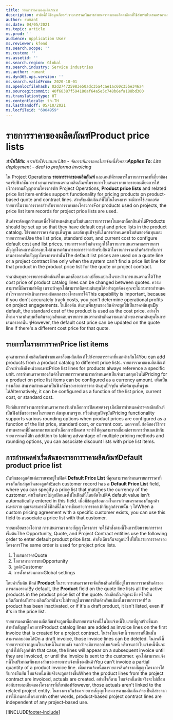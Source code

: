 ```yaml
---
title: รายการราคาของผลิตภัณฑ์
description: หัวข้อนี้ให้ข้อมูลเกี่ยวกับรายการราคาในการกำหนดราคาของแค็ตตาล็อกที่ใช้สำหรับใบเสนอราคาและสัญญาของโครงการ
author: rumant
ms.date: 04/05/2021
ms.topic: article
ms.prod: ''
audience: Application User
ms.reviewer: kfend
ms.search.scope: ''
ms.custom: ''
ms.assetid: ''
ms.search.region: Global
ms.search.industry: Service industries
ms.author: rumant
ms.dyn365.ops.version: ''
ms.search.validFrom: 2020-10-01
ms.openlocfilehash: 02d274725983e50adc35a4cae1ac60c35be346a4
ms.sourcegitcommit: 40f68387f594180af64a5e5c748b6efa188bd300
ms.translationtype: HT
ms.contentlocale: th-TH
ms.lasthandoff: 05/10/2021
ms.locfileid: "6004959"
---
```

# <a name="product-price-lists"></a><span data-ttu-id="52dbe-103">รายการราคาของผลิตภัณฑ์</span><span class="sxs-lookup"><span data-stu-id="52dbe-103">Product price lists</span></span>

<span data-ttu-id="52dbe-104">_**นำไปใช้กับ:** การปรับใช้งานแบบ Lite - จัดการกับการออกใบแจ้งหนี้ชั่วคราว_</span><span class="sxs-lookup"><span data-stu-id="52dbe-104">_**Applies To:** Lite deployment - deal to proforma invoicing_</span></span>

 <span data-ttu-id="52dbe-105">ใน Project Operations **รายการราคาของผลิตภัณฑ์** และเอนทิตีรายการในรายการราคาที่เกี่ยวข้องรองรับฟังก์ชันการทำงานการกำหนดราคาผลิตภัณฑ์ในรายการใบเสนอราคาและรายละเอียดการให้บริการตามสัญญาตามโครงการ</span><span class="sxs-lookup"><span data-stu-id="52dbe-105">In Project Operations, **Product price lists** and related price list item entities support functionality for pricing products on product-based quote and contract lines.</span></span> <span data-ttu-id="52dbe-106">สำหรับผลิตภัณฑ์ที่ใช้ในโครงการ จะมีการใช้เรกคอร์ดรายการในรายการราคาสำหรับรายการราคาของโครงการ</span><span class="sxs-lookup"><span data-stu-id="52dbe-106">For products used on projects, the price list item records for project price lists are used.</span></span> 

<span data-ttu-id="52dbe-107">สินค้าจะต้องถูกกำหนดเพื่อให้กำหนดต้นทุนเริ่มต้นและรายการราคาในแคตาล็อกสินค้าได้</span><span class="sxs-lookup"><span data-stu-id="52dbe-107">Products should be set up so that they have default cost and price lists in the product catalog.</span></span> <span data-ttu-id="52dbe-108">ใช้รายการราคา ต้นทุนพื้นฐาน และต้นทุนปัจจุบันในการกำหนดค่าเริ่มต้นของต้นทุนและรายการราคา</span><span class="sxs-lookup"><span data-stu-id="52dbe-108">Use the list price, standard cost, and current cost to configure default cost and list prices.</span></span> <span data-ttu-id="52dbe-109">รายการราคาเริ่มต้นจะถูกใช้ในรายการเสนอราคาและรายการสัญญาโครงการเมื่อระบบไม่สามารถค้นหารายการราคาสำหรับสินค้าในรายการราคาสินค้าสำหรับการเสนอราคาหรือสัญญาโครงการเท่านั้น</span><span class="sxs-lookup"><span data-stu-id="52dbe-109">The default list prices are used on a quote line or a project contract line only when the system can't find a price list line for that product in the product price list for the quote or project contract.</span></span>

<span data-ttu-id="52dbe-110">ราคาต้นทุนของรายการผลิตภัณฑ์ในแคตาล็อกสามาถเปลี่ยนแปลงในระหว่างการเสนอราคาได้</span><span class="sxs-lookup"><span data-stu-id="52dbe-110">The cost price of product catalog lines can be changed between quotes.</span></span> <span data-ttu-id="52dbe-111">ความสามารถนี้มีความสำคัญ เพราะถ้าคุณไม่สามารถติดตามต้นทุนได้อย่างถูกต้อง คุณจะไม่สามารถกำหนดกำไรจากการดำเนินการตามข้อตกลงของโครงการได้</span><span class="sxs-lookup"><span data-stu-id="52dbe-111">This capability is important, because if you don't accurately track costs, you can't determine operational profits on project engagements.</span></span> <span data-ttu-id="52dbe-112">ในบื้องต้น ต้นทุนพื้นฐานของสินค้าจะถูกใช้เป็นราคาต้นทุน</span><span class="sxs-lookup"><span data-stu-id="52dbe-112">By default, the standard cost of the product is used as the cost price.</span></span> <span data-ttu-id="52dbe-113">อย่างไรก็ตาม ราคาต้นทุนเริ่มต้นจะถูกอัพเดตบนรายการเสนอราคาถ้าเกิดความแตกต่างของราคาต้นทุนในการเสนอราคานั้น ๆ</span><span class="sxs-lookup"><span data-stu-id="52dbe-113">However, the default cost price can be updated on the quote line if there's a different cost price for that quote.</span></span>

## <a name="price-list-items"></a><span data-ttu-id="52dbe-114">รายการในรายการราคา</span><span class="sxs-lookup"><span data-stu-id="52dbe-114">Price list items</span></span>

<span data-ttu-id="52dbe-115">คุณสามารถเพิ่มผลิตภัณฑ์จากแคตาล็อกผลิตภัณฑ์ไปยังรายการราคาที่แตกต่างกันได้</span><span class="sxs-lookup"><span data-stu-id="52dbe-115">You can add products from a product catalog to different price lists.</span></span> <span data-ttu-id="52dbe-116">รายการราคาของผลิตภัณฑ์มักจะอ้างอิงถึงหน่วยเฉพาะ</span><span class="sxs-lookup"><span data-stu-id="52dbe-116">Price list lines for products always reference a specific unit.</span></span> <span data-ttu-id="52dbe-117">การกำหนดราคาของสินค้าในรายการราคาสามารถกำหนดค่าเป็นจำนวนสกุลเงินได้</span><span class="sxs-lookup"><span data-stu-id="52dbe-117">Pricing for a product on price list items can be configured as a currency amount.</span></span> <span data-ttu-id="52dbe-118">เพื่อเป็นทางเลือก สามารถกำหนดค่าเป็นฟังก์ชั่นของรายการราคา ต้นทุนปัจจุบัน หรือต้นทุนพื้นฐานได้</span><span class="sxs-lookup"><span data-stu-id="52dbe-118">Alternatively, it can be configured as a function of the list price, current cost, or standard cost.</span></span>

<span data-ttu-id="52dbe-119">ฟังก์ชันการทำงานการกำหนดราคารองรับตัวเลือกการปัดเศษต่างๆ เมือมีการกำหนดค่าราคาผลิตภัณฑ์เป็นฟังก์ชันของราคาในรายการ ต้นทุนมาตรฐาน หรือต้นทุนปัจจุบัน</span><span class="sxs-lookup"><span data-stu-id="52dbe-119">Pricing functionality supports various rounding options when product prices are configured as a function of the list price, standard cost, or current cost.</span></span> <span data-ttu-id="52dbe-120">นอกจากนี้ ข้อดีของวิธีการกำหนดราคาที่มีหลากหลายและตัวเลือกการปัดเศษ จะทำให้คุณสามารถเชื่อมต่อรายการส่วนลดเข้ากับรายการราคาได้</span><span class="sxs-lookup"><span data-stu-id="52dbe-120">In addition to taking advantage of multiple pricing methods and rounding options, you can associate discount lists with price list items.</span></span> 

 
## <a name="default-product-price-list"></a><span data-ttu-id="52dbe-121">การกำหนดค่าเริ่มต้นของรายการราคาผลิตภัณฑ์</span><span class="sxs-lookup"><span data-stu-id="52dbe-121">Default product price list</span></span>
<span data-ttu-id="52dbe-122">บันทึกของลูกค้าแต่ละรายจะอยู่ในฟิลด์ **Default Price List** ที่คุณสามารถกำหนดรายการราคาที่ตรงกันกับสกุลเงินของลูกค้า</span><span class="sxs-lookup"><span data-stu-id="52dbe-122">Each customer record has a **Default Price List** field, where you can specify a price list that matches the currency of the customer.</span></span> <span data-ttu-id="52dbe-123">ค่าเริ่มต้นจะไม่ถูกป้อนลงไปในฟิลด์นี้โดยอัตโนมัติ</span><span class="sxs-lookup"><span data-stu-id="52dbe-123">A default value isn't automatically entered in this field.</span></span> <span data-ttu-id="52dbe-124">เมื่อมีข้อมูลข้อตกลงในการกำหนดราคาเองกับลูกค้าเฉพาะราย คุณจะสามารถใช้ฟิลด์นี้ในการเชื่อมรายการราคาเข้ากับลูกค้ารายนั้น ๆ ได้</span><span class="sxs-lookup"><span data-stu-id="52dbe-124">When a custom pricing agreement with a specific customer exists, you can use this field to associate a price list with that customer.</span></span>

<span data-ttu-id="52dbe-125">รายละเอียดของโอกาส การเสนอราคา และสัญญาโครงการ จะใช้คำสั่งตามนี้ในการป้อนรายการราคาเริ่มต้น</span><span class="sxs-lookup"><span data-stu-id="52dbe-125">The Opportunity, Quote, and Project Contract entities use the following order to enter default product price lists.</span></span> <span data-ttu-id="52dbe-126">คำสั่งเดียวกันจะถูกนำไปใข้ในรายการราคาของโครงการ</span><span class="sxs-lookup"><span data-stu-id="52dbe-126">The same order is used for project price lists.</span></span>

1.  <span data-ttu-id="52dbe-127">ใบเสนอราคา</span><span class="sxs-lookup"><span data-stu-id="52dbe-127">Quote</span></span>
2.  <span data-ttu-id="52dbe-128">โอกาสทางการขาย</span><span class="sxs-lookup"><span data-stu-id="52dbe-128">Opportunity</span></span>
3.  <span data-ttu-id="52dbe-129">ลูกค้า</span><span class="sxs-lookup"><span data-stu-id="52dbe-129">Customer</span></span>
4.  <span data-ttu-id="52dbe-130">การตั้งค่าส่วนกลาง</span><span class="sxs-lookup"><span data-stu-id="52dbe-130">Global settings</span></span> 

<span data-ttu-id="52dbe-131">โดยค่าเริ่มต้น ฟิลด์ **Product** ในรายการเสนอราคาจะจัดเรียงสินค้าที่มีอยู่ในรายการราคาสินค้าของการเสนอราคา</span><span class="sxs-lookup"><span data-stu-id="52dbe-131">By default, the **Product** field on the quote line lists all the active products in the product price list of the quote.</span></span> <span data-ttu-id="52dbe-132">ถ้าผลิตภัณฑ์ถูกระงับ หรือเป็นผลิตภัณฑ์ฉบับร่าง ผลิตภัณฑ์นั้นจะไม่ปรากฎในรายการสินค้าหรือแม้แต่ในรายการราคา</span><span class="sxs-lookup"><span data-stu-id="52dbe-132">If a product has been inactivated, or if it's a draft product, it isn't listed, even if it's in the price list.</span></span> 

<span data-ttu-id="52dbe-133">รายการแคตาล็อกของผลิตภัณฑ์จะถูกเพิ่มเป็นรายการแจ้งหนี้ในใบแจ้งหนี้ใบแรกที่ถูกสร้างขึ้นมาสำหรับสัญญาโครงการ</span><span class="sxs-lookup"><span data-stu-id="52dbe-133">Product catalog lines are added as invoice lines on the first invoice that is created for a project contract.</span></span> <span data-ttu-id="52dbe-134">ในร่างใบแจ้งหนี้ รายการหนี้สินนั้นสามารถลบออกได้</span><span class="sxs-lookup"><span data-stu-id="52dbe-134">On a draft invoice, those invoice lines can be deleted.</span></span> <span data-ttu-id="52dbe-135">ในกรณีนี้ รายการจะปรากฎบนใบแจ้งหนี้ในภายหลัง จนกว่าจะมีการออกใบแจ้งหนี้ หรือจนกว่าใบแจ้งหนี้นั้นจะถูกส่งไปยังลูกค้า</span><span class="sxs-lookup"><span data-stu-id="52dbe-135">In that case, the lines will appear on a subsequent invoice until they are invoiced, or until the invoice is sent to the customer.</span></span> <span data-ttu-id="52dbe-136">คุณไม่สามารถแจ้งหนี้ในปริมาณเพียงบางส่วนของรายการแจ้งหนี้ของสินค้า</span><span class="sxs-lookup"><span data-stu-id="52dbe-136">You can't invoice a partial quantity of a product invoice line.</span></span> <span data-ttu-id="52dbe-137">เมื่อการแจ้งหนี้ของรายการสินค้าจากสัญญาโครงการได้รับการยืนยัน ใบแจ้งหนี้ฉบับจริงจะถูกสร้างขึ้น</span><span class="sxs-lookup"><span data-stu-id="52dbe-137">When the product lines from the project contract are invoiced, actuals are created.</span></span> <span data-ttu-id="52dbe-138">อย่างไรก็ตาม ใบแจ้งหนี้ฉบับจริงจะไม่เชื่อมต่อกับรายละเอียดของโครงการที่เกี่ยวข้อง</span><span class="sxs-lookup"><span data-stu-id="52dbe-138">However, those actuals aren't linked to the related project entity.</span></span> <span data-ttu-id="52dbe-139">ในทางตรงกันข้าม รายการสัญญาโครงการตามผลิตภัณฑ์จะเป็นอิสระจากการใช้งานตามโครงการ</span><span class="sxs-lookup"><span data-stu-id="52dbe-139">In other words, product-based project contract lines are independent of any project-based use.</span></span> 


[!INCLUDE[footer-include](../includes/footer-banner.md)]
